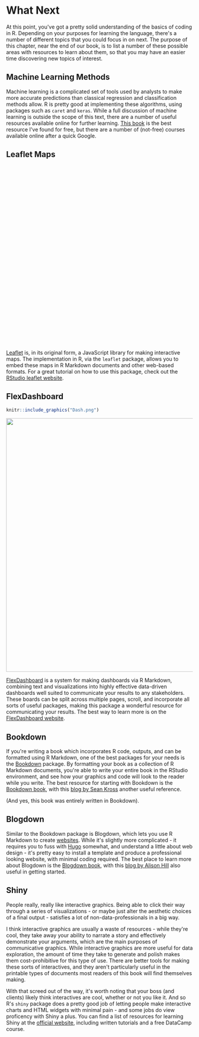 # What Next

At this point, you've got a pretty solid understanding of the basics of coding in R. Depending on your purposes for learning the language, there's a number of different topics that you could focus in on next. The purpose of this chapter, near the end of our book, is to list a number of these possible areas with resources to learn about them, so that you may have an easier time discovering new topics of interest.

## Machine Learning Methods
Machine learning is a complicated set of tools used by analysts to make more accurate predictions than classical regression and classification methods allow. R is pretty good at implementing these algorithms, using packages such as `caret` and `keras`. While a full discussion of machine learning is outside the scope of this text, there are a number of useful resources available online for further learning. [This book](https://lgatto.github.io/IntroMachineLearningWithR/index.html) is the best resource I've found for free, but there are a number of (not-free) courses available online after a quick Google.

## Leaflet Maps
<!--html_preserve--><div id="htmlwidget-1ba93ab36241adca322b" style="width:672px;height:480px;" class="leaflet html-widget"></div>
<script type="application/json" data-for="htmlwidget-1ba93ab36241adca322b">{"x":{"options":{"crs":{"crsClass":"L.CRS.EPSG3857","code":null,"proj4def":null,"projectedBounds":null,"options":{}}},"calls":[{"method":"addTiles","args":["//{s}.tile.openstreetmap.org/{z}/{x}/{y}.png",null,null,{"minZoom":0,"maxZoom":18,"tileSize":256,"subdomains":"abc","errorTileUrl":"","tms":false,"noWrap":false,"zoomOffset":0,"zoomReverse":false,"opacity":1,"zIndex":1,"detectRetina":false,"attribution":"&copy; <a href=\"http://openstreetmap.org\">OpenStreetMap<\/a> contributors, <a href=\"http://creativecommons.org/licenses/by-sa/2.0/\">CC-BY-SA<\/a>"}]},{"method":"addAwesomeMarkers","args":[[43.8508,43.5664,43.8459,44.1493897289999,44.7087,44.33397,43.832326807,43.5054999999999,43.488087,44.41293,44.039,43.4209999999999,44.1666077933999,44.1893,43.7712999999999,44.1908,44.3279,43.5931,43.4763],[-73.6752,-75.0782999999999,-74.2617,-74.7282145965999,-74.2112999999999,-74.1951449999999,-73.7076339359,-74.6453999999999,-74.9463899999999,-74.110634,-75.0956999999999,-74.8812999999999,-74.7189280153999,-74.0652999999999,-74.6856999999999,-74.301,-73.8944,-74.5820999999999,-74.232],{"icon":"map-marker-alt","markerColor":["orange","purple","purple","orange","purple","purple","orange","purple","orange","purple","purple","purple","orange","purple","purple","orange","orange","purple","purple"],"iconColor":"black","spin":false,"squareMarker":false,"iconRotate":0,"font":"monospace","prefix":"fa"},null,null,{"interactive":true,"draggable":false,"keyboard":true,"title":"","alt":"","zIndexOffset":0,"opacity":1,"riseOnHover":false,"riseOffset":250},["Alder Pond, in the Pharaoh Lake Wilderness Area. Eleveation 327 meters.","Bear Creek, in the Black River Wild Forest. Elevation 477 meters.","Cedar Creek, in the Pine Lake Primitive Area. Elevation 470 meters.","Dog Pond, in the Cranberry Lake Wild Forest. Elevation 583 meters.","Duane Stream, in the Debar Mountain Wild Forest. Elevation 395 meters.","Fish Creek, in the Saranac Lake Wild Forest. Elevation 468 meters.","Gull Pond, in the Pharaoh Lake Wilderness Area. Elevation 350 meters.","Indian River, in the West Canada Lake Wilderness Area. Elevation 660 meters.","Twin Lake, in the Black River Wild Forest. Elevation 592 meters.","Lyon's Brook, in the McKenzie Mountain Range Wilderness Area. Elevation 474 meters.","Masawepie Creek, in the Watson's East Triangle Wild Forest. Elevation 490 meters.","Mill Creek, in the Black River Wild Forest. Elevation 520 meters.","Pond Two, in the Cranberry Lake Wild Forest. Elevation 664 meters.","Moose Creek, in the High Peaks Wilderness Area. Elevation 695 meters.","Death Brook, in the Moose River Plains Wild Forest. Elevation 611 meters.","Rock Pond, in the High Peaks Wilderness Area. Elevation 485 meters.","Copperas Pond, in the Sentinel Range Wilderness Area. Elevation 538 meters.","Whitney Creek, in the West Canada Lake Wilderness Area. Elevation 729 meters.","Towers Brook, in the Siamese Ponds Wilderness Area. Elevation 971 meters."],null,null,null,["Alder Pond","Bear Creek","Cedar Creek","Dog Pond","Duane Stream","Fish Creek","Gull Pond","Indian River","Twin Lake","Lyon's Brook","Masawepie Creek","Mill Creek","Pond Two","Moose Creek","Death Brook","Rock Pond","Copperas Pond","Whitney Creek","Towers Brook"],{"interactive":false,"permanent":false,"direction":"auto","opacity":1,"offset":[0,0],"textsize":"10px","textOnly":false,"className":"","sticky":true},null]}],"limits":{"lat":[43.4209999999999,44.7087],"lng":[-75.0956999999999,-73.6752]}},"evals":[],"jsHooks":[]}</script><!--/html_preserve-->

[Leaflet](https://leafletjs.com/) is, in its original form, a JavaScript library for making interactive maps. The implementation in R, via the `leaflet` package, allows you to embed these maps in R Markdown documents and other web-based formats. For a great tutorial on how to use this package, check out the [RStudio leaflet website](https://rstudio.github.io/leaflet/).

## FlexDashboard

```r
knitr::include_graphics("Dash.png")
```

<img src="Dash.png" width="682" />

[FlexDashboard](https://rmarkdown.rstudio.com/flexdashboard/) is a system for making dashboards via R Markdown, combining text and visualizations into highly effective data-driven dashboards well suited to communicate your results to any stakeholders. These boards can be split across multiple pages, scroll, and incorporate all sorts of useful packages, making this package a wonderful resource for communicating your results. The best way to learn more is on the [FlexDashboard website](https://rmarkdown.rstudio.com/flexdashboard/).

## Bookdown
If you're writing a book which incorporates R code, outputs, and can be formatted using R Markdown, one of the best packages for your needs is the [Bookdown](https://bookdown.org/) package. By formatting your book as a collection of R Markdown documents, you're able to write your entire book in the RStudio environment, and see how your graphics and code will look to the reader while you write. The best resource for starting with Bookdown is the [Bookdown book](https://bookdown.org/yihui/bookdown/), with this [blog by Sean Kross](http://seankross.com/2016/11/17/How-to-Start-a-Bookdown-Book.html) another useful reference.

(And yes, this book was entirely written in Bookdown).

## Blogdown
Similar to the Bookdown package is Blogdown, which lets you use R Markdown to create [websites](https://www.mikemahoney218.com/). While it's slightly more complicated - it requires you to fuss with [Hugo](https://gohugo.io/) somewhat, and understand a little about web design - it's pretty easy to install a template and produce a professional looking website, with minimal coding required. The best place to learn more about Blogdown is the [Blogdown book](https://bookdown.org/yihui/blogdown/), with this [blog by Alison Hill](https://alison.rbind.io/post/up-and-running-with-blogdown/) also useful in getting started.

## Shiny
People really, really like interactive graphics. Being able to click their way through a series of visualizations - or maybe just alter the aesthetic choices of a final output - satisfies a lot of non-data-professionals in a big way. 

I think interactive graphics are usually a waste of resources - while they're cool, they take away your ability to narrate a story and effectively demonstrate your arguments, which are the main purposes of communicative graphics. While interactive graphics are more useful for data exploration, the amount of time they take to generate and polish makes them cost-prohibitive for this type of use. There are better tools for making these sorts of interactives, and they aren't particularly useful in the printable types of documents most readers of this book will find themselves making.

With that screed out of the way, it's worth noting that your boss (and clients) likely think interactives are cool, whether or not you like it. And so R's `shiny` package does a pretty good job of letting people make interactive charts and HTML widgets with minimal pain - and some jobs do view proficency with Shiny a plus. You can find a list of resources for learning Shiny at the [official website](https://shiny.rstudio.com/), including written tutorials and a free DataCamp course.
